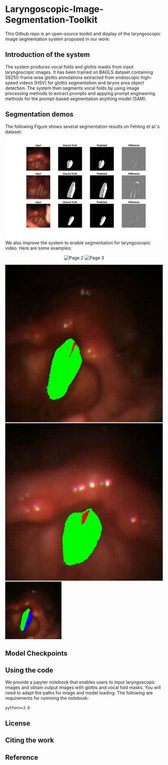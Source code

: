 # Laryngoscopic-Image-Segmentation-Toolkit
This Github repo is an open-source toolkit and display of the laryngoscopic image segmentation system proposed in our work: 

## Introduction of the system
The system produces vocal folds and glottis masks from input laryngoscopic images. It has been trained on BAGLS dataset containing 59250-frame wise glottis annotations extracted from endoscopic high-speed videos (HSV) for glottis segmentation and larynx area object detection. The system then segments vocal folds by using image processing methods to extract prompts and appying prompt engineering methods for the prompt-based segmentation anything model (SAM).
## Segmentation demos
The following Figure shows several segmentation results on Fehling et al.'s dataset:
![Page 1](https://github.com/EEugeneS/Laryngoscopic-Image-Segmentation-Toolkit/blob/main/Demos/results.jpg)
We also improve the system to enable segmentation for laryngoscopic video. Here are some examples: 

<div align="center">
  <img src="https://github.com/EEugeneS/Laryngoscopic-Image-Segmentation-Toolkit/blob/main/Demos/gif/video_1.gif" alt="Page 2">
  <img src="https://github.com/EEugeneS/Laryngoscopic-Image-Segmentation-Toolkit/blob/main/Demos/gif/video_2.gif" alt="Page 3">
</div>



![Page 5](https://github.com/EEugeneS/Laryngoscopic-Image-Segmentation-Toolkit/blob/main/Demos/gif/video_masked_1.gif)![Page 6](https://github.com/EEugeneS/Laryngoscopic-Image-Segmentation-Toolkit/blob/main/Demos/gif/video_masked_2.gif)![Page 7](https://github.com/EEugeneS/Laryngoscopic-Image-Segmentation-Toolkit/blob/main/Demos/gif/video_masked_3.gif)

## Model Checkpoints

## Using the code
We provide a jupyter notebook that enables users to input laryngoscopic images and obtain output images with glottis and vocal fold masks. You will need to adapt the paths for image and model loading. 
The following are requirements for runnning the notebook:
```
python==3.8
```
## License

## Citing the work

## Reference
